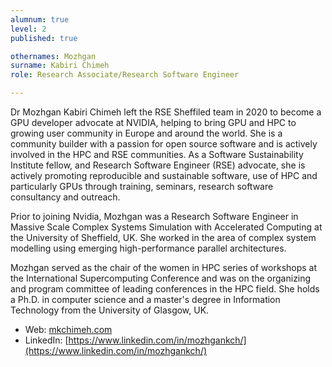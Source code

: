 ```yaml
---
alumnum: true
level: 2
published: true

othernames: Mozhgan
surname: Kabiri Chimeh
role: Research Associate/Research Software Engineer

---
```


Dr Mozhgan Kabiri Chimeh left the RSE Sheffiled team in 2020 to become a GPU developer advocate at NVIDIA, helping to bring GPU and HPC to growing user community in Europe and around the world. She is a community builder with a passion for open source software and is actively involved in the HPC and RSE communities. As a Software Sustainability Institute fellow, and Research Software Engineer (RSE) advocate, she is actively promoting reproducible and sustainable software, use of HPC and particularly GPUs through training, seminars, research software consultancy and outreach.

Prior to joining Nvidia, Mozhgan was a Research Software Engineer in Massive Scale Complex Systems Simulation with Accelerated Computing at the University of Sheffield, UK. She worked in the area of complex system modelling using emerging high-performance parallel architectures.

Mozhgan served as the chair of the women in HPC series of workshops at the International Supercomputing Conference and was on the organizing and program committee of leading conferences in the HPC field. She holds a Ph.D. in computer science and a master's degree in Information Technology from the University of Glasgow, UK.

* Web: [mkchimeh.com](http://mkchimeh.com)
* LinkedIn: [https://www.linkedin.com/in/mozhgankch/](https://www.linkedin.com/in/mozhgankch/)
